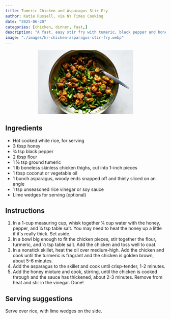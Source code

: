 ```yaml
---
title: Tumeric Chicken and Asparagus Stir Fry
author: Katie Russell, via NY Times Cooking
date: "2025-06-20"
categories: [chicken, dinner, fast,]
description: "A fast, easy stir fry with tumeric, black pepper and honey"
image: "./images/kr-chicken-asparagus-stir-fry.webp"
---
```


<!-- Replace the img src file path below with the same path you used in the YAML above -->
<p align="center">
  <img src="./images/kr-chicken-asparagus-stir-fry.webp" alt="Chicken asparagus stir fry" width="300"/>
</p>

## Ingredients

- Hot cooked white rice, for serving
- 3 tbsp honey
- ¾ tsp black pepper
- 2 tbsp flour
- 1 ½ tsp ground tumeric
- 1 lb boneless skinless chicken thighs, cut into 1-inch pieces
- 1 tbsp coconut or vegetable oil
- 1 bunch asparagus, woody ends snapped off and thinly sliced on an angle
- 1 tsp unseasoned rice vinegar or soy sauce
- Lime wedges for serving (optional)

## Instructions

1. In a 1-cup measuring cup, whisk together ¼ cup water with the honey, pepper, and ¼ tsp table salt. You may need to heat the honey up a little if it's really thick. Set aside.
2. In a bowl big enough to fit the chicken pieces, stir together the flour, turmeric, and ½ tsp table salt. Add the chicken and toss well to coat.
3. In a nonstick skillet, heat the oil over medium-high. Add the chicken and cook until the turmeric is fragrant and the chicken is golden brown, about 5-6 minutes.
4. Add the asparagus to the skillet and cook until crisp-tender, 1-2 minutes.
5. Add the honey mixture and cook, stirring, until the chicken is cooked through and the sauce has thickened, about 2-3 minutes. Remove from heat and stir in the vinegar. Done!

## Serving suggestions

Serve over rice, with lime wedges on the side. 
